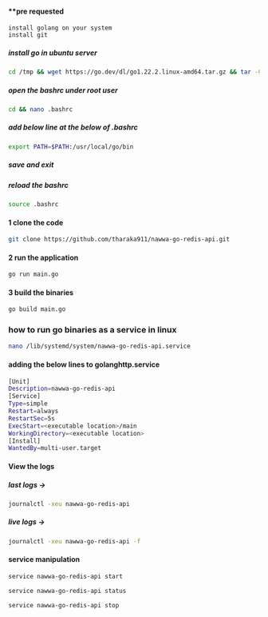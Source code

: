 #### **pre requested
```
install golang on your system
install git
```
##### install go in ubuntu server
```sh
cd /tmp && wget https://go.dev/dl/go1.22.2.linux-amd64.tar.gz && tar -C /usr/local -xzf go1.22.2.linux-amd64.tar.gz
```

##### open the bashrc under root user
```sh
cd && nano .bashrc
```

##### add below line at the below of .bashrc
```sh
export PATH=$PATH:/usr/local/go/bin
```
##### save and exit

##### reload the bashrc
```sh
source .bashrc
```
#### 1 clone the code
```sh
git clone https://github.com/tharaka911/nawwa-go-redis-api.git
```
#### 2 run the application
```sh
go run main.go
```
#### 3 build the binaries
```sh
go build main.go
```
### how to run go binaries as a service in linux

```sh
nano /lib/systemd/system/nawwa-go-redis-api.service
```
#### adding the below lines to golanghttp.service
```sh
[Unit]
Description=nawwa-go-redis-api
[Service]
Type=simple
Restart=always
RestartSec=5s
ExecStart=<executable location>/main
WorkingDirectory=<executable location>
[Install]
WantedBy=multi-user.target
```
#### View the logs
##### last logs -> 
```sh
journalctl -xeu nawwa-go-redis-api
```
##### live logs -> 
```sh
journalctl -xeu nawwa-go-redis-api -f
```
#### service manipulation 
```sh
service nawwa-go-redis-api start
```
```sh
service nawwa-go-redis-api status
```
```sh
service nawwa-go-redis-api stop
```


